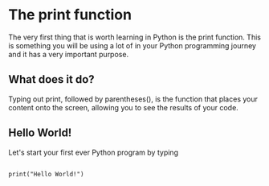 # The print function 

The very first thing that is worth learning in Python is the print function. This is something you will be using a lot of in your Python programming journey and it has a very important purpose. 

## What does it do?

Typing out print, followed by parentheses(), is the function that places your content onto the screen, allowing you to see the results of your code. 

## Hello World!

Let's start your first ever Python program by typing <pre><code> print("Hello World!")</code></pre>
